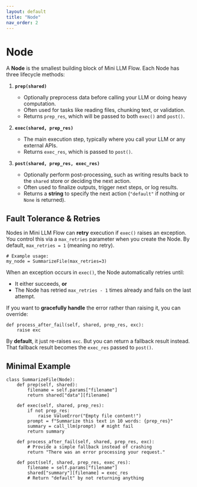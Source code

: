 ```yaml
---
layout: default
title: "Node"
nav_order: 2
---
```


# Node

A **Node** is the smallest building block of Mini LLM Flow. Each Node has three lifecycle methods:

1. **`prep(shared)`**  
   - Optionally preprocess data before calling your LLM or doing heavy computation.
   - Often used for tasks like reading files, chunking text, or validation.
   - Returns `prep_res`, which will be passed to both `exec()` and `post()`.

2. **`exec(shared, prep_res)`**  
   - The main execution step, typically where you call your LLM or any external APIs.
   - Returns `exec_res`, which is passed to `post()`.

3. **`post(shared, prep_res, exec_res)`**  
   - Optionally perform post-processing, such as writing results back to the `shared` store or deciding the next action.  
   - Often used to finalize outputs, trigger next steps, or log results.  
   - Returns a **string** to specify the next action (`"default"` if nothing or `None` is returned).


## Fault Tolerance & Retries

Nodes in Mini LLM Flow can **retry** execution if `exec()` raises an exception. You control this via a `max_retries` parameter when you create the Node. By default, `max_retries = 1` (meaning no retry).

```
# Example usage:
my_node = SummarizeFile(max_retries=3)
```

When an exception occurs in `exec()`, the Node automatically retries until:

- It either succeeds, **or**
- The Node has retried `max_retries - 1` times already and fails on the last attempt.

If you want to **gracefully handle** the error rather than raising it, you can override:

```
def process_after_fail(self, shared, prep_res, exc):
    raise exc
```

By **default**, it just re-raises `exc`. But you can return a fallback result instead. That fallback result becomes the `exec_res` passed to `post()`.

## Minimal Example

```
class SummarizeFile(Node):
    def prep(self, shared):
        filename = self.params["filename"]
        return shared["data"][filename]

    def exec(self, shared, prep_res):
        if not prep_res:
            raise ValueError("Empty file content!")
        prompt = f"Summarize this text in 10 words: {prep_res}"
        summary = call_llm(prompt)  # might fail
        return summary

    def process_after_fail(self, shared, prep_res, exc):
        # Provide a simple fallback instead of crashing
        return "There was an error processing your request."

    def post(self, shared, prep_res, exec_res):
        filename = self.params["filename"]
        shared["summary"][filename] = exec_res
        # Return "default" by not returning anything
```  

